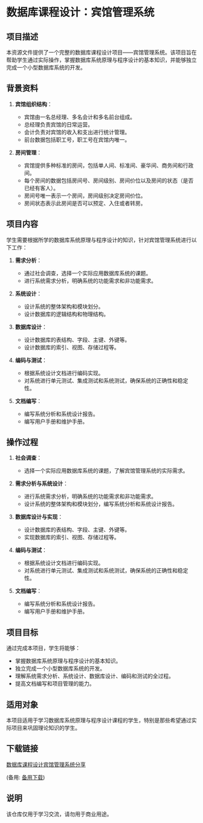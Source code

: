# 数据库课程设计：宾馆管理系统

## 项目描述

本资源文件提供了一个完整的数据库课程设计项目——宾馆管理系统。该项目旨在帮助学生通过实际操作，掌握数据库系统原理与程序设计的基本知识，并能够独立完成一个小型数据库系统的开发。

## 背景资料

1. **宾馆组织结构**：
   - 宾馆由一名总经理、多名会计和多名前台组成。
   - 总经理负责宾馆的日常运营。
   - 会计负责对宾馆的收入和支出进行统计管理。
   - 前台数据包括职工号，职工号在宾馆内唯一。

2. **房间管理**：
   - 宾馆提供多种标准的房间，包括单人间、标准间、豪华间、商务间和行政间。
   - 每个房间的数据包括房间号、房间级别、房间价位以及房间的状态（是否已经有客人）。
   - 房间号唯一表示一个房间，房间级别决定房间价位。
   - 房间状态表示此房间是否可以预定、入住或者转房。

## 项目内容

学生需要根据所学的数据库系统原理与程序设计的知识，针对宾馆管理系统进行以下工作：

1. **需求分析**：
   - 通过社会调查，选择一个实际应用数据库系统的课题。
   - 进行系统需求分析，明确系统的功能需求和非功能需求。

2. **系统设计**：
   - 设计系统的整体架构和模块划分。
   - 设计数据库的逻辑结构和物理结构。

3. **数据库设计**：
   - 设计数据库的表结构、字段、主键、外键等。
   - 设计数据库的索引、视图、存储过程等。

4. **编码与测试**：
   - 根据系统设计文档进行编码实现。
   - 对系统进行单元测试、集成测试和系统测试，确保系统的正确性和稳定性。

5. **文档编写**：
   - 编写系统分析和系统设计报告。
   - 编写用户手册和维护手册。

## 操作过程

1. **社会调查**：
   - 选择一个实际应用数据库系统的课题，了解宾馆管理系统的实际需求。

2. **需求分析与系统设计**：
   - 进行系统需求分析，明确系统的功能需求和非功能需求。
   - 设计系统的整体架构和模块划分，编写系统分析和系统设计报告。

3. **数据库设计与实现**：
   - 设计数据库的表结构、字段、主键、外键等。
   - 实现数据库的索引、视图、存储过程等。

4. **编码与测试**：
   - 根据系统设计文档进行编码实现。
   - 对系统进行单元测试、集成测试和系统测试，确保系统的正确性和稳定性。

5. **文档编写**：
   - 编写系统分析和系统设计报告。
   - 编写用户手册和维护手册。

## 项目目标

通过完成本项目，学生将能够：

- 掌握数据库系统原理与程序设计的基本知识。
- 独立完成一个小型数据库系统的开发。
- 理解系统需求分析、系统设计、数据库设计、编码和测试的全过程。
- 提高文档编写和项目管理的能力。

## 适用对象

本项目适用于学习数据库系统原理与程序设计课程的学生，特别是那些希望通过实际项目来巩固理论知识的学生。

## 下载链接
[数据库课程设计宾馆管理系统分享](https://pan.quark.cn/s/22abb937e916) 

(备用: [备用下载](https://pan.baidu.com/s/1TCTGLAAXf0XN5jbUmhDU4w?pwd=1234))

## 说明

该仓库仅用于学习交流，请勿用于商业用途。
